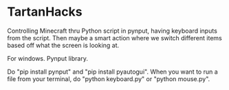 # TartanHacks
Controlling Minecraft thru Python script in pynput, having keyboard inputs from the script. Then maybe a smart action where we switch different items based off what the screen is looking at.

For windows. Pynput library.

Do "pip install pynput" and "pip install pyautogui". When you want to run a file from your terminal, do "python keyboard.py" or "python mouse.py".

